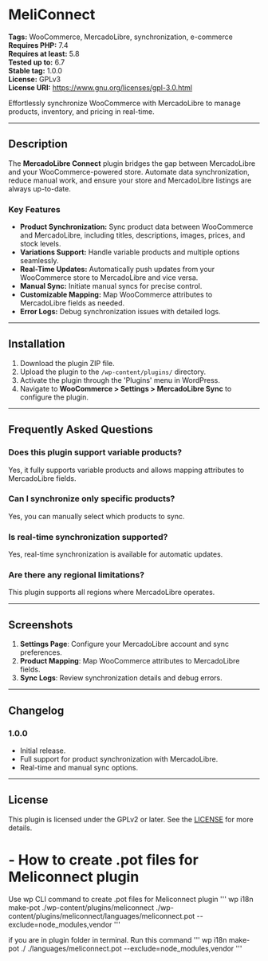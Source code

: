 # MeliConnect

**Tags:** WooCommerce, MercadoLibre, synchronization, e-commerce  
**Requires PHP:** 7.4  
**Requires at least:** 5.8  
**Tested up to:** 6.7  
**Stable tag:** 1.0.0  
**License:** GPLv3  
**License URI:** https://www.gnu.org/licenses/gpl-3.0.html  

Effortlessly synchronize WooCommerce with MercadoLibre to manage products, inventory, and pricing in real-time.


---

## Description

The **MercadoLibre Connect** plugin bridges the gap between MercadoLibre and your WooCommerce-powered store. Automate data synchronization, reduce manual work, and ensure your store and MercadoLibre listings are always up-to-date.

### Key Features

- **Product Synchronization:** Sync product data between WooCommerce and MercadoLibre, including titles, descriptions, images, prices, and stock levels.  
- **Variations Support:** Handle variable products and multiple options seamlessly.  
- **Real-Time Updates:** Automatically push updates from your WooCommerce store to MercadoLibre and vice versa.  
- **Manual Sync:** Initiate manual syncs for precise control.  
- **Customizable Mapping:** Map WooCommerce attributes to MercadoLibre fields as needed.  
- **Error Logs:** Debug synchronization issues with detailed logs.  

---

## Installation

1. Download the plugin ZIP file.  
2. Upload the plugin to the `/wp-content/plugins/` directory.  
3. Activate the plugin through the 'Plugins' menu in WordPress.  
4. Navigate to **WooCommerce > Settings > MercadoLibre Sync** to configure the plugin.

---

## Frequently Asked Questions

### Does this plugin support variable products?  
Yes, it fully supports variable products and allows mapping attributes to MercadoLibre fields.  

### Can I synchronize only specific products?  
Yes, you can manually select which products to sync.  

### Is real-time synchronization supported?  
Yes, real-time synchronization is available for automatic updates.  

### Are there any regional limitations?  
This plugin supports all regions where MercadoLibre operates.

---

## Screenshots

1. **Settings Page**: Configure your MercadoLibre account and sync preferences.  
2. **Product Mapping**: Map WooCommerce attributes to MercadoLibre fields.  
3. **Sync Logs**: Review synchronization details and debug errors.

---

## Changelog

### 1.0.0  
- Initial release.  
- Full support for product synchronization with MercadoLibre.  
- Real-time and manual sync options.

---

## License

This plugin is licensed under the GPLv2 or later. See the [LICENSE](https://www.gnu.org/licenses/gpl-2.0.html) for more details.



# - How to create .pot files for Meliconnect plugin 
Use wp CLI command to create .pot files for Meliconnect plugin
'''
wp i18n make-pot ./wp-content/plugins/meliconnect ./wp-content/plugins/meliconnect/languages/meliconnect.pot --exclude=node_modules,vendor
'''

if you are in plugin folder in terminal. Run this command
'''
wp i18n make-pot ./ ./languages/meliconnect.pot --exclude=node_modules,vendor
'''







